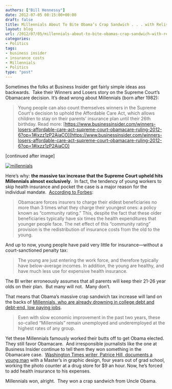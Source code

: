 ```yaml
---
authors: ["Bill Hennessy"]
date: 2012-07-05 08:15:00+00:00
draft: false
title: Millennials About To Bite Obama’s Crap Sandwich . . . with Relish
layout: blog
url: /2012/07/05/millennials-about-to-bite-obamas-crap-sandwich-with-relish/
categories:
- Politics
tags:
- business insider
- insurance costs
- Millennials
- Politics
type: "post"
---
```


Sometimes the folks at Business Insider get fairly simple ideas ass backwards.  Take their Winners and Losers story on the Supreme Court’s Obamacare decision. It’s dead wrong about Millennials (born after 1982):


> Young people can also count themselves winners in the Supreme Court's decision to uphold the Affordable Care Act, which allows children to stay on their parents' insurance plan until their 26th birthday.
Read more: [https://www.businessinsider.com/winners-losers-affordable-care-act-supreme-court-obamacare-ruling-2012-6?op=1#ixzz1zP2AiaCO](https://www.businessinsider.com/winners-losers-affordable-care-act-supreme-court-obamacare-ruling-2012-6?op=1#ixzz1zP2AiaCO)


[continued after image]

[![millennials](https://ludicrite.files.wordpress.com/2012/06/millennials_thumb.jpg)
](https://ludicrite.files.wordpress.com/2012/06/millennials.jpg)

Here’s why: **the massive tax increase that the Supreme Court upheld hits Millennials almost exclusively**.  In fact, the tendency of young workers to skip health insurance and pocket the case is a major reason for the individual mandate.  [According to Forbes](https://www.forbes.com/sites/aroy/2012/03/22/how-obamacare-dramatically-increases-the-cost-of-insurance-for-young-workers/3/):


> Obamacare forces insurers to charge their eldest beneficiaries no more than 3 times what they charge their youngest ones: a policy known as “community rating.” This, despite the fact that these older beneficiaries typically have six times the health expenditures that younger people face. The net effect of this “community rating” provision is the redistribution of insurance costs from the old to the young.


And up to now, young people have paid very little for insurance—without a court-sanctioned penalty tax:


> The young are just entering the work force, and therefore typically have below-average incomes. In addition, the young are healthy, and have much less use for expensive health insurance.


The BI writer erroneously assumes that all parents will keep their 21-26 year olds on their plan.  But many will not.  Many don’t.

That means that Obama’s massive crap sandwich tax increase will land on the backs of [Millennials, who are already drowning in college debt and debt-end, low paying jobs](https://www.washingtontimes.com/news/2012/feb/19/the-young-and-the-jobless/).


> Even with slow economic improvement in the past two years, these so-called “Millennials” remain unemployed and underemployed at the highest rates of any group.


Yet these Millennials famously worked their butts off to get Obama elected. They still favor Obamacare.  And irresponsible journalists like the one at Business Insider continue to tell them they won something in the Obamacare case.  [Washington Times writer, Patrice Hill, documents a young man](https://www.washingtontimes.com/news/2012/feb/19/the-young-and-the-jobless/) with a Master’s in graphic design, four years out of grad school, working the photo counter at a drug store for $9 an hour. Now, he’s forced to add health insurance to his expenses.

Millennials won, alright.  They won a crap sandwich from Uncle Obama.
